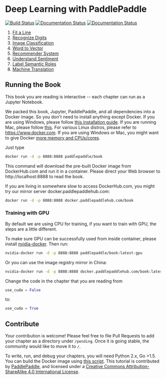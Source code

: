 # Deep Learning with PaddlePaddle

[![Build Status](https://travis-ci.org/PaddlePaddle/book.svg?branch=develop)](https://travis-ci.org/PaddlePaddle/book)
[![Documentation Status](https://img.shields.io/badge/docs-latest-brightgreen.svg?style=flat)](http://www.paddlepaddle.org/docs/develop/book/01.fit_a_line/index.html)
[![Documentation Status](https://img.shields.io/badge/中文文档-最新-brightgreen.svg)](http://www.paddlepaddle.org/docs/develop/book/01.fit_a_line/index.cn.html)

1. [Fit a Line](http://www.paddlepaddle.org/docs/develop/book/01.fit_a_line/index.html)
1. [Recognize Digits](http://www.paddlepaddle.org/docs/develop/book/02.recognize_digits/index.html)
1. [Image Classification](http://www.paddlepaddle.org/docs/develop/book/03.image_classification/index.html)
1. [Word to Vector](http://www.paddlepaddle.org/docs/develop/book/04.word2vec/index.html)
1. [Recommender System](http://www.paddlepaddle.org/docs/develop/book/05.recommender_system/index.html)
1. [Understand Sentiment](http://www.paddlepaddle.org/docs/develop/book/06.understand_sentiment/index.html)
1. [Label Semantic Roles](http://www.paddlepaddle.org/docs/develop/book/07.label_semantic_roles/index.html)
1. [Machine Translation](http://www.paddlepaddle.org/docs/develop/book/08.machine_translation/index.html)

## Running the Book

This book you are reading is interactive -- each chapter can run as a Jupyter Notebook.

We packed this book, Jupyter, PaddlePaddle, and all dependencies into a Docker image. So you don't need to install anything except Docker. If you are using Windows, please follow [this installation guide](https://www.docker.com/docker-windows).  If you are running Mac, please follow [this](https://www.docker.com/docker-mac). For various Linux distros, please refer to https://www.docker.com.  If you are using Windows or Mac, you might want to give Docker [more memory and CPUs/cores](http://stackoverflow.com/a/39720010/724872).

Just type

```bash
docker run -d -p 8888:8888 paddlepaddle/book

```

This command will download the pre-built Docker image from DockerHub.com and run it in a container.  Please direct your Web browser to http://localhost:8888 to read the book.

If you are living in somewhere slow to access DockerHub.com, you might try our mirror server docker.paddlepaddlehub.com:

```bash
docker run -d -p 8888:8888 docker.paddlepaddlehub.com/book

```

### Training with GPU

By default we are using CPU for training, if you want to train with GPU, the steps are a little different.

To make sure GPU can be successfully used from inside container, please install [nvidia-docker](https://github.com/NVIDIA/nvidia-docker). Then run:

```bash
nvidia-docker run -d -p 8888:8888 paddlepaddle/book:latest-gpu

```

Or you can use the image registry mirror in China:

```bash
nvidia-docker run -d -p 8888:8888 docker.paddlepaddlehub.com/book:latest-gpu

```

Change the code in the chapter that you are reading from
```python
use_cuda = False
```

to:
```python
use_cuda = True
```


## Contribute

Your contribution is welcome!  Please feel free to file Pull Requests to add your chapter as a directory under `/pending`. Once it is going stable, the community would like to move it to `/`.

To write, run, and debug your chapters, you will need Python 2.x, Go >1.5. You can build the Docker image using [this script](https://github.com/PaddlePaddle/book/blob/develop/.tools/convert-markdown-into-ipynb-and-test.sh).
This tutorial is contributed by <a xmlns:cc="http://creativecommons.org/ns#" href="http://book.paddlepaddle.org" property="cc:attributionName" rel="cc:attributionURL">PaddlePaddle</a>, and licensed under a <a rel="license" href="http://creativecommons.org/licenses/by-sa/4.0/">Creative Commons Attribution-ShareAlike 4.0 International License</a>.
